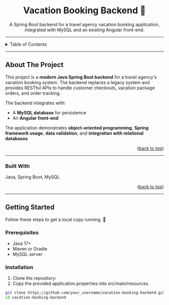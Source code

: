 <a id="readme-top"></a>

<!-- PROJECT LOGO -->
<br />

<h1 align="center">Vacation Booking Backend 🌴</h1>

<p align="center">
  A Spring Boot backend for a travel agency vacation booking application, integrated with MySQL and an existing Angular front-end.
</p>

---

<!-- TABLE OF CONTENTS -->
<details>
  <summary>Table of Contents</summary>
  <ol>
    <li>
      <a href="#about-the-project">About The Project</a>
      <ul>
        <li><a href="#built-with">Built With</a></li>
      </ul>
    </li>
    <li>
      <a href="#getting-started">Getting Started</a>
      <ul>
        <li><a href="#prerequisites">Prerequisites</a></li>
        <li><a href="#installation">Installation</a></li>
      </ul>
    </li>
    <li><a href="#usage">Usage</a></li>
    <li><a href="#contact">Contact</a></li>
  </ol>
</details>

---

## About The Project

This project is a **modern Java Spring Boot backend** for a travel agency's vacation booking system. The backend replaces a legacy system and provides RESTful APIs to handle customer checkouts, vacation package orders, and order tracking.  

The backend integrates with:  
- A **MySQL database** for persistence  
- An **Angular front-end**

The application demonstrates **object-oriented programming**, **Spring framework usage**, **data validation**, and **integration with relational databases**

<p align="right">(<a href="#readme-top">back to top</a>)</p>

---

### Built With

Java, Spring Boot, MySQL

<p align="right">(<a href="#readme-top">back to top</a>)</p>

---

## Getting Started

Follow these steps to get a local copy running. 📝

### Prerequisites
* Java 17+
* Maven or Gradle
* MySQL server

### Installation

1. Clone the repository:
2. Copy the provided application.properties into src/main/resources.

```sh
git clone https://github.com/your_username/vacation-booking-backend.git
cd vacation-booking-backend

